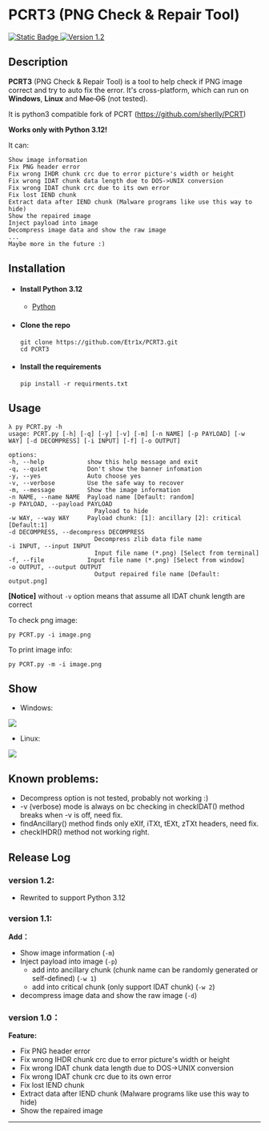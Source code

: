 # PCRT3 (PNG Check & Repair Tool)
[![Static Badge](https://img.shields.io/badge/python-3.12-blue.svg)
](https://www.python.org/downloads/) 
[![Version 1.2](https://img.shields.io/badge/Version-1.2-brightgreen.svg)]() 

## Description

**PCRT3** (PNG Check & Repair Tool) is a tool to help check if PNG image correct and try to auto fix the error. It's cross-platform, which can run on **Windows**, **Linux** and ~~Mac OS~~ (not tested).

It is python3 compatible fork of PCRT (https://github.com/sherlly/PCRT)

**Works only with Python 3.12!**

It can:

	Show image information
	Fix PNG header error
	Fix wrong IHDR chunk crc due to error picture's width or height
	Fix wrong IDAT chunk data length due to DOS->UNIX conversion
	Fix wrong IDAT chunk crc due to its own error
	Fix lost IEND chunk
	Extract data after IEND chunk (Malware programs like use this way to hide)
	Show the repaired image
	Inject payload into image
	Decompress image data and show the raw image
	...
	Maybe more in the future :)  


## Installation

- #### **Install Python 3.12**
	- [Python](https://www.python.org/downloads/)

- #### **Clone the repo**
	```console
	git clone https://github.com/Etr1x/PCRT3.git
	cd PCRT3
	```
- #### **Install the requirements**
	```console
	pip install -r requirments.txt
	```
## Usage

	λ py PCRT.py -h
	usage: PCRT.py [-h] [-q] [-y] [-v] [-m] [-n NAME] [-p PAYLOAD] [-w WAY] [-d DECOMPRESS] [-i INPUT] [-f] [-o OUTPUT]

	options:
	-h, --help            show this help message and exit
	-q, --quiet           Don't show the banner infomation
	-y, --yes             Auto choose yes
	-v, --verbose         Use the safe way to recover
	-m, --message         Show the image information
	-n NAME, --name NAME  Payload name [Default: random]
	-p PAYLOAD, --payload PAYLOAD
							Payload to hide
	-w WAY, --way WAY     Payload chunk: [1]: ancillary [2]: critical [Default:1]
	-d DECOMPRESS, --decompress DECOMPRESS
							Decompress zlib data file name
	-i INPUT, --input INPUT
							Input file name (*.png) [Select from terminal]
	-f, --file            Input file name (*.png) [Select from window]
	-o OUTPUT, --output OUTPUT
							Output repaired file name [Default: output.png]

**[Notice]** without `-v` option means that assume all IDAT chunk length are correct

To check png image:
```console
py PCRT.py -i image.png
```
To print image info:
```console
py PCRT.py -m -i image.png
```

## Show

- Windows:

![](https://i.imgur.com/rymuZUk.png)

- Linux:

![](https://i.imgur.com/4JhzjZx.png)

## Known problems:

- Decompress option is not tested, probably not working :)
- -v (verbose) mode is always on bc checking in  checkIDAT() method breaks when -v is off, need fix.
- findAncillary() method finds only eXIf, iTXt, tEXt, zTXt headers, need fix.
- checkIHDR() method not working right.

## Release Log

### version 1.2:

- Rewrited to support Python 3.12

### version 1.1:


**Add：**

- Show image information (`-m`)
- Inject payload into image (`-p`)
	- add into ancillary chunk (chunk name can be randomly generated or self-defined) (`-w 1`)
	- add into critical chunk (only support IDAT chunk) (`-w 2`)
- decompress image data and show the raw image (`-d`)

### version 1.0：

**Feature:**

- Fix PNG header error
- Fix wrong IHDR chunk crc due to error picture's width or height
- Fix wrong IDAT chunk data length due to DOS->UNIX conversion
- Fix wrong IDAT chunk crc due to its own error
- Fix lost IEND chunk
- Extract data after IEND chunk (Malware programs like use this way to hide)
- Show the repaired image
---
